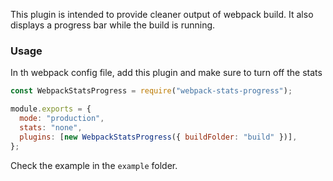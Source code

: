 This plugin is intended to provide cleaner output of webpack build. It also displays a progress bar while the build is running.

### Usage

In th webpack config file, add this plugin and make sure to turn off the stats

```js
const WebpackStatsProgress = require("webpack-stats-progress");

module.exports = {
  mode: "production",
  stats: "none",
  plugins: [new WebpackStatsProgress({ buildFolder: "build" })],
};
```

Check the example in the `example` folder.
